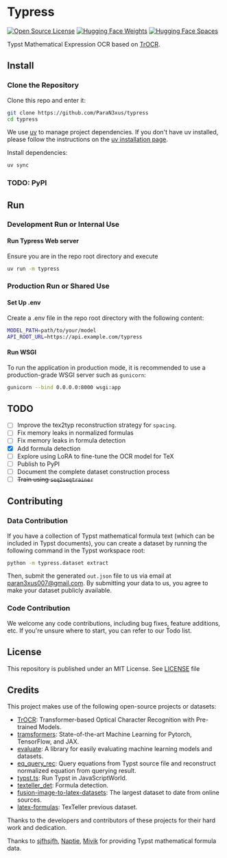 # Typress

[![Open Source License](https://img.shields.io/github/license/paran3xus/typress?logo=github)](https://opensource.org/license/mit)
[![Hugging Face Weights](https://img.shields.io/badge/Weights-TypressOCR-yellow.svg?logo=huggingface)](https://huggingface.co/paran3xus/typress_ocr)
[![Hugging Face Spaces](https://img.shields.io/badge/%F0%9F%A4%97%20Hugging%20Face-Spaces-blue)](https://huggingface.co/spaces/paran3xus/typress_ocr_space)

Typst Mathematical Expression OCR based on [TrOCR](https://github.com/microsoft/unilm/tree/master/trocr).

## Install

### Clone the Repository

Clone this repo and enter it:

```sh
git clone https://github.com/ParaN3xus/typress
cd typress
```

We use [uv](https://github.com/astral-sh/uv) to manage project dependencies. If you don't have uv installed, please follow the instructions on the [uv installation page](https://docs.astral.sh/uv/getting-started/installation/).

Install dependencies:

```sh
uv sync
```

### TODO: PyPI

## Run

### Development Run or Internal Use

#### Run Typress Web server

Ensure you are in the repo root directory and execute

```sh
uv run -m typress
```

### Production Run or Shared Use

#### Set Up .env

Create a .env file in the repo root directory with the following content:

```sh
MODEL_PATH=path/to/your/model
API_ROOT_URL=https://api.example.com/typress
```

#### Run WSGI

To run the application in production mode, it is recommended to use a production-grade WSGI server such as `gunicorn`:

```sh
gunicorn --bind 0.0.0.0:8000 wsgi:app
```

## TODO

- [ ] Improve the tex2typ reconstruction strategy for `spacing`.
- [ ] Fix memory leaks in normalized formulas
- [ ] Fix memory leaks in formula detection
- [x] Add formula detection
- [ ] Explore using LoRA to fine-tune the OCR model for TeX
- [ ] Publish to PyPI
- [ ] Document the complete dataset construction process
- [ ] ~~Train using `seq2seqtrainer`~~

## Contributing

### Data Contribution

If you have a collection of Typst mathematical formula text (which can be included in Typst documents), you can create a dataset by running the following command in the Typst workspace root:

```bash
python -m typress.dataset extract
```

Then, submit the generated `out.json` file to us via email at [paran3xus007@gmail.com](mailto:paran3xus007@gmail.com). By submitting your data to us, you agree to make your dataset publicly available.

### Code Contribution

We welcome any code contributions, including bug fixes, feature additions, etc. If you're unsure where to start, you can refer to our Todo list.

## License

This repository is published under an MIT License. See [LICENSE](https://github.com/ParaN3xus/typress/blob/main/LICENSE) file

## Credits

This project makes use of the following open-source projects or datasets:

- [TrOCR](https://github.com/microsoft/unilm/tree/master/trocr): Transformer-based Optical Character Recognition with Pre-trained Models.
- [tramsformers](https://github.com/huggingface/transformers): State-of-the-art Machine Learning for Pytorch, TensorFlow, and JAX.
- [evaluate](https://github.com/huggingface/evaluate): A library for easily evaluating machine learning models and datasets.
- [eq_query_rec](https://github.com/sjfhsjfh/eq_query_rec): Query equations from Typst source file and reconstruct normalized equation from querying result.
- [typst.ts](https://github.com/Myriad-Dreamin/typst.ts): Run Typst in JavaScriptWorld.
- [texteller_det](https://huggingface.co/TonyLee1256/texteller_det): Formula detection.
- [fusion-image-to-latex-datasets](https://huggingface.co/datasets/hoang-quoc-trung/fusion-image-to-latex-datasets): The largest dataset to date from online sources.
- [latex-formulas](https://huggingface.co/datasets/OleehyO/latex-formulas): TexTeller previous dataset.

Thanks to the developers and contributors of these projects for their hard work and dedication.

Thanks to [sjfhsjfh](https://github.com/sjfhsjfh), [Naptie](https://github.com/Naptie), [Mivik](https://github.com/Mivik/) for providing Typst mathematical formula data.
